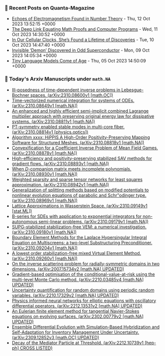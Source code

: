 ### 📝 Recent Posts on Quanta-Magazine
<!-- quanta starts -->
* <a href="https://www.quantamagazine.org/echoes-of-electromagnetism-found-in-number-theory-20231012/">Echoes of Electromagnetism Found in Number Theory</a> - Thu, 12 Oct 2023 13:52:15 +0000
* <a href="https://www.quantamagazine.org/the-deep-link-equating-math-proofs-and-computer-programs-20231011/">The Deep Link Equating Math Proofs and Computer Programs</a> - Wed, 11 Oct 2023 14:30:52 +0000
* <a href="https://www.quantamagazine.org/in-our-cellular-clocks-shes-found-a-lifetime-of-discoveries-20231010/">In Our Cellular Clocks, She’s Found a Lifetime of Discoveries</a> - Tue, 10 Oct 2023 14:47:40 +0000
* <a href="https://www.quantamagazine.org/invisible-electron-demon-discovered-in-odd-superconductor-20231009/">Invisible ‘Demon’ Discovered in Odd Superconductor</a> - Mon, 09 Oct 2023 14:05:34 +0000
* <a href="https://www.quantamagazine.org/tiny-language-models-thrive-with-gpt-4-as-a-teacher-20231005/">Tiny Language Models Come of Age</a> - Thu, 05 Oct 2023 14:50:09 +0000
<!-- quanta ends -->
### 📝 Today's Arxiv Manuscripts under ``math.NA``
<!-- arxiv-math-na starts -->
* <a href="http://arxiv.org/abs/2310.08600">Ill-posedness of time-dependent inverse problems in Lebesgue-Bochner spaces. (arXiv:2310.08600v1 [math.OC])</a>
* <a href="http://arxiv.org/abs/2310.08649">Time-vectorized numerical integration for systems of ODEs. (arXiv:2310.08649v1 [math.NA])</a>
* <a href="http://arxiv.org/abs/2310.08811">An enhanced and highly efficient semi-implicit combined Lagrange multiplier approach with preserving original energy law for dissipative systems. (arXiv:2310.08811v1 [math.NA])</a>
* <a href="http://arxiv.org/abs/2310.08814">PT-symmetry enabled stable modes in multi-core fiber. (arXiv:2310.08814v1 [physics.optics])</a>
* <a href="http://arxiv.org/abs/2310.08818">Algorithm xxxx: HiPPIS A High-Order Positivity-Preserving Mapping Software for Structured Meshes. (arXiv:2310.08818v1 [math.NA])</a>
* <a href="http://arxiv.org/abs/2310.08878">Convexification for a Coefficient Inverse Problem of Mean Field Games. (arXiv:2310.08878v1 [math.NA])</a>
* <a href="http://arxiv.org/abs/2310.08893">High-efficiency and positivity-preserving stabilized SAV methods for gradient flows. (arXiv:2310.08893v1 [math.NA])</a>
* <a href="http://arxiv.org/abs/2310.08930">When $D$-companion matrix meets incomplete polynomials. (arXiv:2310.08930v1 [math.NA])</a>
* <a href="http://arxiv.org/abs/2310.08942">Weighted sparsity and sparse tensor networks for least squares approximation. (arXiv:2310.08942v1 [math.NA])</a>
* <a href="http://arxiv.org/abs/2310.08969">Generalization of splitting methods based on modified potentials to nonlinear evolution equations of parabolic and Schr"odinger type. (arXiv:2310.08969v1 [math.NA])</a>
* <a href="http://arxiv.org/abs/2310.09149">Lattice Approximations in Wasserstein Space. (arXiv:2310.09149v1 [stat.ML])</a>
* <a href="http://arxiv.org/abs/2310.09179">B-series for SDEs with application to exponential integrators for non-autonomous semi-linear problems. (arXiv:2310.09179v1 [math.NA])</a>
* <a href="http://arxiv.org/abs/2310.09180">SUPG-stabilized stabilization-free VEM: a numerical investigation. (arXiv:2310.09180v1 [math.NA])</a>
* <a href="http://arxiv.org/abs/2310.09204">Boundary Element Methods for the Laplace Hypersingular Integral Equation on Multiscreens: a two-level Substructuring Preconditioner. (arXiv:2310.09204v1 [math.NA])</a>
* <a href="http://arxiv.org/abs/2310.09260">A lowest order stabilization-free mixed Virtual Element Method. (arXiv:2310.09260v1 [math.NA])</a>
* <a href="http://arxiv.org/abs/2007.15734">On the inverse scattering problem for radially-symmetric domains in two dimensions. (arXiv:2007.15734v2 [math.NA] UPDATED)</a>
* <a href="http://arxiv.org/abs/2210.03485">Gradient-based optimisation of the conditional-value-at-risk using the multi-level Monte Carlo method. (arXiv:2210.03485v4 [math.NA] UPDATED)</a>
* <a href="http://arxiv.org/abs/2210.17329">Uncertainty quantification for random domains using periodic random variables. (arXiv:2210.17329v2 [math.NA] UPDATED)</a>
* <a href="http://arxiv.org/abs/2212.13531">Physics informed neural networks for elliptic equations with oscillatory differential operators. (arXiv:2212.13531v2 [math.NA] UPDATED)</a>
* <a href="http://arxiv.org/abs/2302.00779">An Eulerian finite element method for tangential Navier-Stokes equations on evolving surfaces. (arXiv:2302.00779v2 [math.NA] UPDATED)</a>
* <a href="http://arxiv.org/abs/2309.12852">Ensemble Differential Evolution with Simulation-Based Hybridization and Self-Adaptation for Inventory Management Under Uncertainty. (arXiv:2309.12852v3 [math.OC] UPDATED)</a>
* <a href="http://arxiv.org/abs/2212.10739">Decay of the Mediator Particle at Threshold. (arXiv:2212.10739v1 [hep-ph] CROSS LISTED)</a>
<!-- arxiv-math-na ends -->
